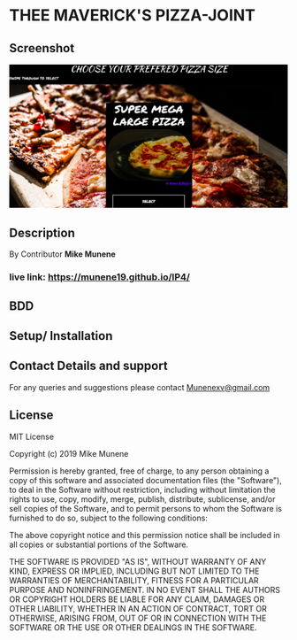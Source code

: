 # THEE MAVERICK'S PIZZA-JOINT
## Screenshot

<img src="images/landing.png">

## Description 
By Contributor **Mike Munene**
### live link: https://munene19.github.io/IP4/

## BDD

## Setup/ Installation

## Contact Details and support
For any queries and suggestions please contact Munenexv@gmail.com 
## License
MIT License

Copyright (c) 2019 Mike Munene

Permission is hereby granted, free of charge, to any person obtaining a copy
of this software and associated documentation files (the "Software"), to deal
in the Software without restriction, including without limitation the rights
to use, copy, modify, merge, publish, distribute, sublicense, and/or sell
copies of the Software, and to permit persons to whom the Software is
furnished to do so, subject to the following conditions:

The above copyright notice and this permission notice shall be included in all
copies or substantial portions of the Software.

THE SOFTWARE IS PROVIDED "AS IS", WITHOUT WARRANTY OF ANY KIND, EXPRESS OR
IMPLIED, INCLUDING BUT NOT LIMITED TO THE WARRANTIES OF MERCHANTABILITY,
FITNESS FOR A PARTICULAR PURPOSE AND NONINFRINGEMENT. IN NO EVENT SHALL THE
AUTHORS OR COPYRIGHT HOLDERS BE LIABLE FOR ANY CLAIM, DAMAGES OR OTHER
LIABILITY, WHETHER IN AN ACTION OF CONTRACT, TORT OR OTHERWISE, ARISING FROM,
OUT OF OR IN CONNECTION WITH THE SOFTWARE OR THE USE OR OTHER DEALINGS IN THE
SOFTWARE.
